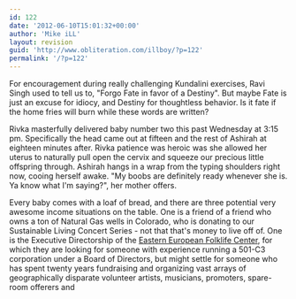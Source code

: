```yaml
---
id: 122
date: '2012-06-10T15:01:32+00:00'
author: 'Mike iLL'
layout: revision
guid: 'http://www.obliteration.com/illboy/?p=122'
permalink: '/?p=122'
---
```


For encouragement during really challenging Kundalini exercises, Ravi Singh used to tell us to, "Forgo Fate in favor of a Destiny". But maybe Fate is just an excuse for idiocy, and Destiny for thoughtless behavior. Is it fate if the home fries will burn while these words are written?

Rivka masterfully delivered baby number two this past Wednesday at 3:15 pm. Specifically the head came out at fifteen and the rest of Ashirah at eighteen minutes after. Rivka patience was heroic was she allowed her uterus to naturally pull open the cervix and squeeze our precious little offspring through. Ashirah hangs in a wrap from the typing shoulders right now, cooing herself awake. "My boobs are definitely ready whenever she is. Ya know what I'm saying?", her mother offers.

Every baby comes with a loaf of bread, and there are three potential very awesome income situations on the table. One is a friend of a friend who owns a ton of Natural Gas wells in Colorado, who is donating to our Sustainable Living Concert Series - not that that's money to live off of. One is the Executive Directorship of the <a title="Eastern European Folklife Center" href="http://www.eefc.org/" target="_blank">Eastern European Folklife Center</a>, for which they are looking for someone with experience running a 501-C3 corporation under a Board of Directors, but might settle for someone who has spent twenty years fundraising and organizing vast arrays of geographically disparate volunteer artists, musicians, promoters, spare-room offerers and